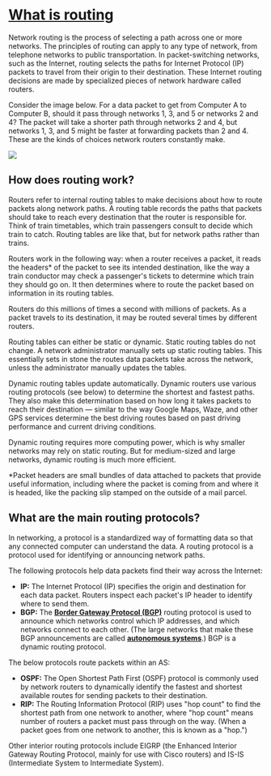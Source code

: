 # **[What is routing](https://www.cloudflare.com/learning/network-layer/what-is-routing/)**

Network routing is the process of selecting a path across one or more networks. The principles of routing can apply to any type of network, from telephone networks to public transportation. In packet-switching networks, such as the Internet, routing selects the paths for Internet Protocol (IP) packets to travel from their origin to their destination. These Internet routing decisions are made by specialized pieces of network hardware called routers.

Consider the image below. For a data packet to get from Computer A to Computer B, should it pass through networks 1, 3, and 5 or networks 2 and 4? The packet will take a shorter path through networks 2 and 4, but networks 1, 3, and 5 might be faster at forwarding packets than 2 and 4. These are the kinds of choices network routers constantly make.

![](https://cf-assets.www.cloudflare.com/slt3lc6tev37/5biqo5wm6nM8GSmiNyiAnl/b6b5c9befeda6ba99b4380d84953de18/routing-diagram.svg)

## How does routing work?

Routers refer to internal routing tables to make decisions about how to route packets along network paths. A routing table records the paths that packets should take to reach every destination that the router is responsible for. Think of train timetables, which train passengers consult to decide which train to catch. Routing tables are like that, but for network paths rather than trains.

Routers work in the following way: when a router receives a packet, it reads the headers* of the packet to see its intended destination, like the way a train conductor may check a passenger's tickets to determine which train they should go on. It then determines where to route the packet based on information in its routing tables.

Routers do this millions of times a second with millions of packets. As a packet travels to its destination, it may be routed several times by different routers.

Routing tables can either be static or dynamic. Static routing tables do not change. A network administrator manually sets up static routing tables. This essentially sets in stone the routes data packets take across the network, unless the administrator manually updates the tables.

Dynamic routing tables update automatically. Dynamic routers use various routing protocols (see below) to determine the shortest and fastest paths. They also make this determination based on how long it takes packets to reach their destination — similar to the way Google Maps, Waze, and other GPS services determine the best driving routes based on past driving performance and current driving conditions.

Dynamic routing requires more computing power, which is why smaller networks may rely on static routing. But for medium-sized and large networks, dynamic routing is much more efficient.

*Packet headers are small bundles of data attached to packets that provide useful information, including where the packet is coming from and where it is headed, like the packing slip stamped on the outside of a mail parcel.

## What are the main routing protocols?

In networking, a protocol is a standardized way of formatting data so that any connected computer can understand the data. A routing protocol is a protocol used for identifying or announcing network paths.

The following protocols help data packets find their way across the Internet:

- **IP:** The Internet Protocol (IP) specifies the origin and destination for each data packet. Routers inspect each packet's IP header to identify where to send them.
- **BGP:** The **[Border Gateway Protocol (BGP)](https://www.cloudflare.com/learning/security/glossary/what-is-bgp/)** routing protocol is used to announce which networks control which IP addresses, and which networks connect to each other. (The large networks that make these BGP announcements are called **[autonomous systems](https://www.cloudflare.com/learning/network-layer/what-is-an-autonomous-system/)**.) BGP is a dynamic routing protocol.

The below protocols route packets within an AS:

- **OSPF:** The Open Shortest Path First (OSPF) protocol is commonly used by network routers to dynamically identify the fastest and shortest available routes for sending packets to their destination.
- **RIP:** The Routing Information Protocol (RIP) uses "hop count" to find the shortest path from one network to another, where "hop count" means number of routers a packet must pass through on the way. (When a packet goes from one network to another, this is known as a "hop.")

Other interior routing protocols include EIGRP (the Enhanced Interior Gateway Routing Protocol, mainly for use with Cisco routers) and IS-IS (Intermediate System to Intermediate System).
